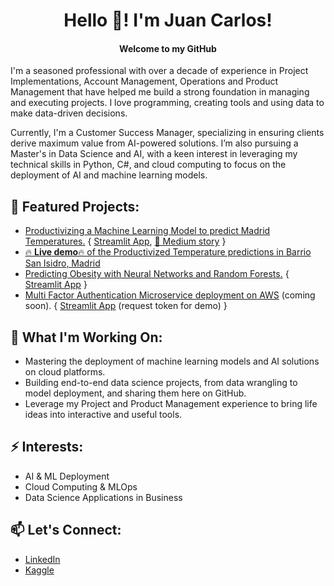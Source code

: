 <h1 align="center">Hello 🤙! I'm Juan Carlos!</h1>
<h4 align="center">Welcome to my GitHub</h4>

I'm a seasoned professional with over a decade of experience in Project Implementations, Account Management, Operations and Product Management that have helped me build a strong foundation in managing and executing projects. I love programming, creating tools and using data to make data-driven decisions.

Currently, I'm a Customer Success Manager, specializing in ensuring clients derive maximum value from AI-powered solutions. I’m also pursuing a Master's in Data Science and AI, with a keen interest in leveraging my technical skills in Python, C#, and cloud computing to focus on the deployment of AI and machine learning models.

## 🤖 Featured Projects:
- [Productivizing a Machine Learning Model to predict Madrid Temperatures.](https://github.com/jbasurtod/streamlit_madrid_temperature_prediction) { [Streamlit App](https://predicting-madrid-temp.streamlit.app/), [📰 Medium story](https://medium.com/p/ba1d2c1a7694) }
- [🔥 **Live demo**🔥 of the Productivized Temperature predictions in Barrio San Isidro, Madrid](https://jbasurtod.pythonanywhere.com/climadrid)
- [Predicting Obesity with Neural Networks and Random Forests.](https://github.com/jbasurtod/streamlit_predicting_obesity) { [Streamlit App](https://obesitypred.streamlit.app/) }
- [Multi Factor Authentication Microservice deployment on AWS](https://github.com/jbasurtod/AWS_MFA_microservice) (coming soon). { [Streamlit App](https://mfa-app.streamlit.app/) (request token for demo) }

## 🔭 What I'm Working On:
- Mastering the deployment of machine learning models and AI solutions on cloud platforms.
- Building end-to-end data science projects, from data wrangling to model deployment, and sharing them here on GitHub.
- Leverage my Project and Product Management experience to bring life ideas into interactive and useful tools. 

## ⚡ Interests:
- AI & ML Deployment
- Cloud Computing & MLOps
- Data Science Applications in Business

## 📫 Let's Connect:
- [LinkedIn](https://www.linkedin.com/in/jbasurtod/)
- [Kaggle](https://www.kaggle.com/jbasurtod)
